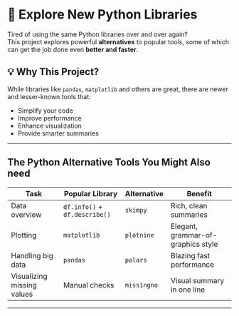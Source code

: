 # 🚀 Explore New Python Libraries

Tired of using the same Python libraries over and over again?  
This project explores powerful **alternatives** to popular tools, some of which can get the job done even **better and faster**.

## 💡 Why This Project?

While libraries like `pandas`, `matplotlib` and others are great, there are newer and lesser-known tools that:
- Simplify your code
- Improve performance
- Enhance visualization
- Provide smarter summaries


---

## The Python Alternative Tools You Might Also need

| Task | Popular Library | Alternative | Benefit |
|------|------------------|-------------|---------|
| Data overview | `df.info()` + `df.describe()` | `skimpy` | Rich, clean summaries |
| Plotting | `matplotlib` | `plotnine` | Elegant, grammar-of-graphics style |
| Handling big data | `pandas` | `polars` | Blazing fast performance |
| Visualizing missing values | Manual checks | `missingno` | Visual summary in one line |

---



